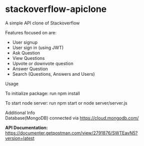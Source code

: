 # stackoverflow-apiclone
A simple API clone of Stackoverflow
<br/>

Features focused on are:
<ul>
<li>User signup</li>
<li>User sign in (using JWT)</li>
<li>Ask Question</li>
<li>View Questions</li>
<li>Upvote or downvote question</li>
<li>Answer Question</li>
<li>Search (Questions, Answers and Users)</li>
</ul>


Usage
<br/>

To initialize package: run npm install <br/>

To start node server: run npm start or node server/server.js

Additional Info<br/>
Database(MongoDB) connected via https://cloud.mongodb.com/ 


<b>API Documentation:</b> https://documenter.getpostman.com/view/2791876/SWTEavN5?version=latest

